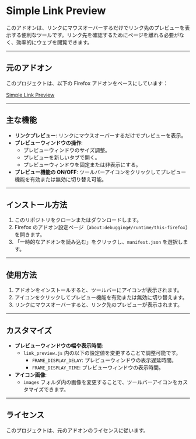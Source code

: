 # Simple Link Preview

このアドオンは、リンクにマウスオーバーするだけでリンク先のプレビューを表示する便利なツールです。リンク先を確認するためにページを離れる必要がなく、効率的にウェブを閲覧できます。

---

## 元のアドオン

このプロジェクトは、以下の Firefox アドオンをベースにしています：

[Simple Link Preview](https://addons.mozilla.org/ja/firefox/addon/simple-link-preview/?utm_content=addons-manager-reviews-link&utm_medium=firefox-browser&utm_source=firefox-browser)

---

## 主な機能

- **リンクプレビュー**: リンクにマウスオーバーするだけでプレビューを表示。
- **プレビューウィンドウの操作**:
  - プレビューウィンドウのサイズ調整。
  - プレビューを新しいタブで開く。
  - プレビューウィンドウを固定または非表示にする。
- **プレビュー機能の ON/OFF**: ツールバーアイコンをクリックしてプレビュー機能を有効または無効に切り替え可能。

---

## インストール方法

1. このリポジトリをクローンまたはダウンロードします。
2. Firefox のアドオン設定ページ（`about:debugging#/runtime/this-firefox`）を開きます。
3. 「一時的なアドオンを読み込む」をクリックし、`manifest.json` を選択します。

---

## 使用方法

1. アドオンをインストールすると、ツールバーにアイコンが表示されます。
2. アイコンをクリックしてプレビュー機能を有効または無効に切り替えます。
3. リンクにマウスオーバーすると、リンク先のプレビューが表示されます。

---

## カスタマイズ

- **プレビューウィンドウの幅や表示時間**:
  - `link_preview.js` 内の以下の設定値を変更することで調整可能です。
    - `FRAME_DISPLAY_DELAY`: プレビューウィンドウの表示遅延時間。
    - `FRAME_DISPLAY_TIME`: プレビューウィンドウの表示時間。
- **アイコン画像**:
  - `images` フォルダ内の画像を変更することで、ツールバーアイコンをカスタマイズできます。

---

## ライセンス

このプロジェクトは、元のアドオンのライセンスに従います。